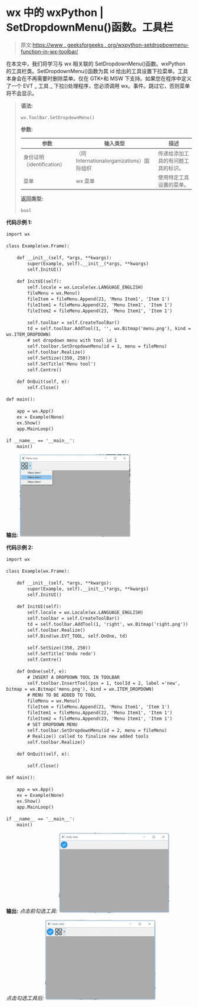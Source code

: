 # wx 中的 wxPython | SetDropdownMenu()函数。工具栏

> 原文:[https://www . geeksforgeeks . org/wxpython-setdropbowmenu-function-in-wx-toolbar/](https://www.geeksforgeeks.org/wxpython-setdropdownmenu-function-in-wx-toolbar/)

在本文中，我们将学习与 wx 相关联的 SetDropdownMenu()函数。wxPython 的工具栏类。SetDropdownMenu()函数为其 id 给出的工具设置下拉菜单。工具本身会在不再需要时删除菜单。仅在 GTK+和 MSW 下支持。如果您在程序中定义了一个 EVT _ 工具 _ 下拉()处理程序，您必须调用 wx。事件。跳过它，否则菜单将不会显示。

> **语法:**
> 
> ```
> wx.ToolBar.SetDropdownMenu()
> 
> ```
> 
> **参数:**
> 
> | 参数 | 输入类型 | 描述 |
> | --- | --- | --- |
> | 身份证明（identification） | （同 Internationalorganizations）国际组织 | 传递给添加工具的有问题工具的标识。 |
> | 菜单 | wx 菜单 | 使用特定工具设置的菜单。 |
> 
> **返回类型:**
> 
> ```
> bool
> 
> ```

**代码示例 1:**

```
import wx

class Example(wx.Frame):

    def __init__(self, *args, **kwargs):
        super(Example, self).__init__(*args, **kwargs)
        self.InitUI()

    def InitUI(self):
        self.locale = wx.Locale(wx.LANGUAGE_ENGLISH)
        fileMenu = wx.Menu()
        fileItem = fileMenu.Append(21, 'Menu Item1', 'Item 1')
        fileItem1 = fileMenu.Append(22, 'Menu Item1', 'Item 1')
        fileItem2 = fileMenu.Append(23, 'Menu Item1', 'Item 1')

        self.toolbar = self.CreateToolBar()
        td = self.toolbar.AddTool(1, '', wx.Bitmap('menu.png'), kind = wx.ITEM_DROPDOWN)
        # set dropdown menu with tool id 1
        self.toolbar.SetDropdownMenu(id = 1, menu = fileMenu)
        self.toolbar.Realize()
        self.SetSize((350, 250))
        self.SetTitle('Menu tool')
        self.Centre()

    def OnQuit(self, e):
        self.Close()

def main():

    app = wx.App()
    ex = Example(None)
    ex.Show()
    app.MainLoop()

if __name__ == '__main__':
    main()
```

**输出:**
![](img/bcebdc67afc77d8420525181930adf0d.png)

**代码示例 2:**

```
import wx

class Example(wx.Frame):

    def __init__(self, *args, **kwargs):
        super(Example, self).__init__(*args, **kwargs)
        self.InitUI()

    def InitUI(self):
        self.locale = wx.Locale(wx.LANGUAGE_ENGLISH)
        self.toolbar = self.CreateToolBar()
        td = self.toolbar.AddTool(1, 'right', wx.Bitmap('right.png'))
        self.toolbar.Realize()
        self.Bind(wx.EVT_TOOL, self.OnOne, td)

        self.SetSize((350, 250))
        self.SetTitle('Undo redo')
        self.Centre()

    def OnOne(self, e):
        # INSERT A DROPDOWN TOOL IN TOOLBAR
        self.toolbar.InsertTool(pos = 1, toolId = 2, label ='new', bitmap = wx.Bitmap('menu.png'), kind = wx.ITEM_DROPDOWN)
        # MENU TO BE ADDED TO TOOL
        fileMenu = wx.Menu()
        fileItem = fileMenu.Append(21, 'Menu Item1', 'Item 1')
        fileItem1 = fileMenu.Append(22, 'Menu Item1', 'Item 1')
        fileItem2 = fileMenu.Append(23, 'Menu Item1', 'Item 1')
        # SET DROPDOWN MENU 
        self.toolbar.SetDropdownMenu(id = 2, menu = fileMenu)
        # Realize() called to finalize new added tools
        self.toolbar.Realize()

    def OnQuit(self, e):

        self.Close()

def main():

    app = wx.App()
    ex = Example(None)
    ex.Show()
    app.MainLoop()

if __name__ == '__main__':
    main()
```

**输出:**
*点击前勾选工具:*
![](img/2622f8eb2fe1ef282d365422a67fd1d0.png)

*点击勾选工具后:*
![](img/17096b4c89beffed2fe219b01a8cea8b.png)